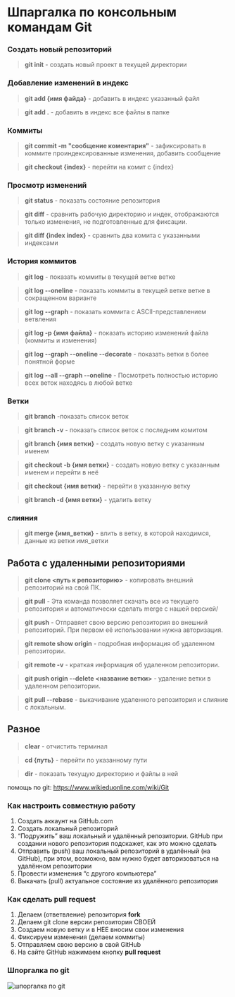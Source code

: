 # Шпаргалка по консольным командам Git

### Создать новый репозиторий

> **git init** - создать новый проект в текущей директории

### Добавление изменений в индекс

> **git add {имя файда}** - добавить в индекс указанный файл

> **git add .** - добавить в индекс все файлы в папке

### Коммиты

> **git commit -m "сообщение коментария"** - зафиксировать в коммите проиндексированные изменения, добавить сообщение

> **git checkout {index}** - перейти на комит с {index}

### Просмотр изменений

> **git status** - показать состояние репозитория 

> **git diff** - сравнить рабочую директорию и индек, отображаются только изменения, не подготовленные для фиксации.

> **git diff {index index}** - сравнить два комита с указанными индексами

### История коммитов

> **git log** - показать коммиты в текущей ветке ветке

> **git log --oneline** - показать коммиты в текущей ветке ветке в сокращенном варианте

> **git log --graph** - показать  коммитa с ASCII-представлением ветвления

> **git log -p {имя файла}** - показать историю изменений файла (коммиты и изменения)

> **git log --graph --oneline --decorate** - показать ветки в более понятной форме

> **git log --all --graph --oneline** - Посмотреть полностью историю всех веток находясь в любой ветке

### Ветки

> **git branch** -показать список веток

> **git branch -v** - показать список веток с последним комитом

> **git branch {имя ветки}** - создать новую ветку с указанным именем 

> **git checkout -b {имя ветки}** - создать новую ветку с указанным именем и перейти в неё

> **git checkout {имя ветки}** - перейти в указанную ветку

> **git branch -d {имя ветки}** - удалить ветку 

### слияния

> **git merge {имя_ветки}** - влить в ветку, в которой находимся, данные из ветки имя_ветки

## Работа с удаленными репозиториями

> **git clone <путь к репозиторию>** - копировать внешний репозиторий на свой ПК.

> **git pull** - Эта команда позволяет скачать все из текущего репозитория и автоматически
сделать merge с нашей версией/

> **git push** - Отправяет свою версию репозитория во
внешний репозиторий. При первом её использовании нужна авторизация.

> **git remote show origin** - подробная информация об удаленном репозитории.

> **git remote -v** - краткая информация об удаленном репозитории.

> **git push origin --delete <название ветки>** - удаление ветки в удаленном репозитории.

> **git pull --rebase** - выкачивание удаленного репозитория и слияние с локальным.


## Разное

> **clear** - отчистить терминал

> **cd {путь}** - перейти по указанному пути

> **dir** - показать текущую директорию и файлы в ней

помощь по git:  <https://www.wikieduonline.com/wiki/Git>

### Как настроить совместную работу

1. Создать аккаунт на GitHub.com
2. Создать локальный репозиторий
3. “Подружить” ваш локальный и удалённый репозитории.
 GitHub при создании нового репозитория подскажет, как это можно сделать
4. Отправить (push) ваш локальный репозиторий в удалённый (на GitHub), при этом, возможно, вам нужно будет авторизоваться на удалённом репозитории
5. Провести изменения “с другого компьютера”
6. Выкачать (pull) актуальное состояние из удалённого репозитория

### Как сделать pull request

1. Делаем   (ответвление) репозитория **fork**
2. Делаем git clone   версии репозитория СВОЕЙ
3. Создаем новую ветку и в НЕЕ вносим свои изменения
4. Фиксируем изменения (делаем коммиты)
5. Отправляем свою версию в свой GitHub
5. На сайте GitHub нажимаем кнопку **pull request**
### Шпоргалка по git

![шпоргалка по git](git_shpora.jpg)
